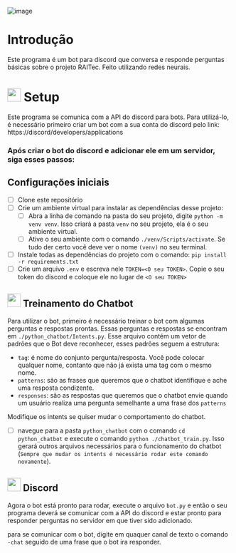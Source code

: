 ![image](https://github.com/ismaellimarocha23/chatbot/assets/39030764/70ebc3d3-db68-496a-b732-7e8a6fb34699)


# Introdução

Este programa é um bot para discord que conversa e responde perguntas básicas sobre o projeto RAITec. Feito utilizando redes neurais.


# <img src="https://github.com/ismaellimarocha23/chatbot/assets/39030764/18ed6a3b-7c70-469c-bdfe-eb40d6380a5d" width="30"> Setup
Este programa se comunica com a API do discord para bots. Para utilizá-lo, é necessário primeiro criar um bot com a sua conta do discord pelo link: https://discord/developers/applications

### Após criar o bot do discord e adicionar ele em um servidor, siga esses passos:

## Configurações iniciais
- [ ] Clone este repositório 
- [ ] Crie um ambiente virtual para instalar as dependências desse projeto:
    - [ ] Abra a linha de comando na pasta do seu projeto, digite ```python -m venv venv```. Isso criará a pasta ```venv``` no seu projeto, ela é o seu ambiente virtual.
    - [ ] Ative o seu ambiente com o comando ```./venv/Scripts/activate```. Se tudo der certo você deve ver o nome ```(venv)``` no seu terminal.
- [ ] Instale todas as dependências do projeto com o comando: ```pip install -r requirements.txt```
- [ ] Crie um arquivo ```.env``` e escreva nele ```TOKEN=<O seu TOKEN>```. Copie o seu token do discord e    coloque ele no lugar de ```<O seu TOKEN>``` 

## <img src="https://github.com/ismaellimarocha23/chatbot/assets/39030764/011a9e80-5ce5-4614-bc8f-86cd7b6da75e" width="30"> Treinamento do Chatbot
Para utilizar o bot, primeiro é necessário treinar o bot com algumas perguntas e respostas prontas. Essas perguntas e respostas se encontram em ```./python_chatbot/Intents.py```. Esse arquivo contém um vetor de padrões que o Bot deve reconhecer, esses padrões seguem a estrutura:

- ```tag```: é nome do conjunto pergunta/resposta. Você pode colocar qualquer nome, contanto que não já exista uma tag com o mesmo nome.
- ```patterns```: são as frases que queremos que o chatbot identifique e ache uma resposta condizente.
- ```responses```: são as respostas que queremos que o chatbot envie quando um usuário realiza uma pergunta semelhante a uma frase dos ```patterns```

Modifique os intents se quiser mudar o comportamento do chatbot.

- [ ] navegue para a pasta ```python_chatbot``` com o comando ```cd python_chatbot``` e execute o comando ```python ./chatbot_train.py```. Isso gerará outros arquivos necessários para o funcionamento do chatbot (```Sempre que mudar os intents é necessário rodar este comando novamente```).

## <img src="https://github.com/ismaellimarocha23/chatbot/assets/39030764/515b0d46-b28c-4ca9-b445-b89ec14efa04" width="30"> Discord
Agora o bot está pronto para rodar, execute o arquivo ```bot.py``` e então o seu programa deverá se comunicar com a API do discord e estar pronto para responder perguntas no servidor em que tiver sido adicionado.

para se comunicar com o bot, digite em quaquer canal de texto o comando ```-chat``` seguido de uma frase que o bot ira responder.





